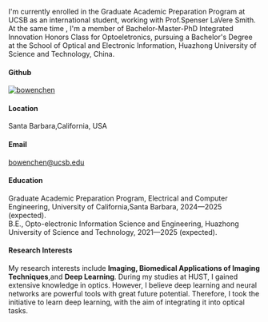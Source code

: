 I'm currently enrolled in the Graduate Academic Preparation Program at UCSB as an international student, working with Prof.Spenser LaVere Smith. At the same time , I'm a member of Bachelor-Master-PhD  Integrated Innovation Honors Class for Optoeletronics, pursuing a Bachelor's Degree at the School of Optical and Electronic Information, Huazhong University of Science and Technology, China.

#### Github
[![bowenchen](https://img.shields.io/badge/BowenChen-github-blue?logo=github)](https://github.com/BowenChen-hust)

#### Location
Santa Barbara,California, USA

#### Email
bowenchen@ucsb.edu

#### Education
Graduate Academic Preparation Program, Electrical and Computer Engineering, University of California,Santa Barbara, 2024—2025 (expected).\
B.E., Opto-electronic Information Science and Engineering, Huazhong University of Science and Technology, 2021—2025 (expected).

#### Research Interests
My research interests include <strong>Imaging, Biomedical Applications of Imaging Techniques</strong>,and <strong>Deep Learning</strong>. During my studies at HUST, I gained extensive knowledge in optics. However, I believe deep learning and neural networks are powerful tools with great future potential. Therefore, I took the initiative to learn deep learning, with the aim of integrating it into optical tasks.
